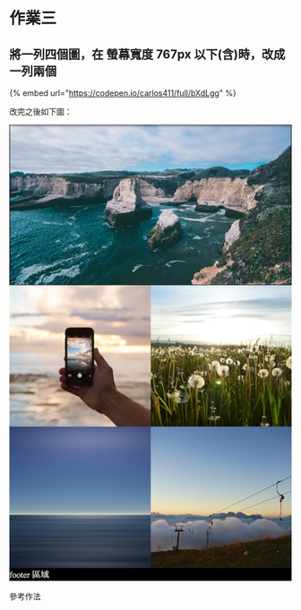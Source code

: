 # 作業三

## 將一列四個圖，在 螢幕寬度 767px 以下\(含\)時，改成一列兩個

{% embed url="https://codepen.io/carlos411/full/bXdLgg" %}

改完之後如下圖：

![&#x5C07;&#x4E00;&#x5217;&#x56DB;&#x500B;&#x5716;&#xFF0C;&#x5728; &#x87A2;&#x5E55;&#x5BEC;&#x5EA6; 767px &#x4EE5;&#x4E0B;\(&#x542B;\)&#x6642;&#xFF0C;&#x6539;&#x6210;&#x4E00;&#x5217;&#x5169;&#x500B;](../../.gitbook/assets/tu-pian-gai-cheng-yi-lie-liang-ge.png)

參考作法



